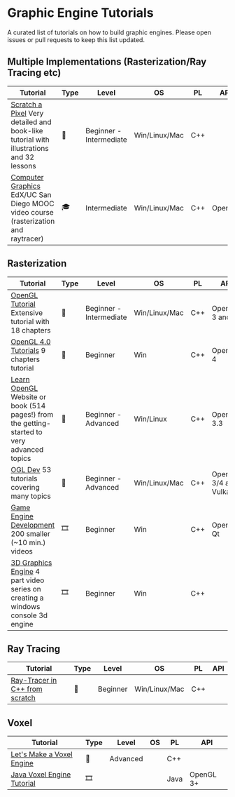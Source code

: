 # Graphic Engine Tutorials

A curated list of tutorials on how to build graphic engines. Please open issues or pull requests to keep this list updated.

## Multiple Implementations (Rasterization/Ray Tracing etc)

| Tutorial | Type | Level | OS | PL | API |
|----------|------|-------|----|----|-----|
| [Scratch a Pixel](https://www.scratchapixel.com/) Very detailed and book-like tutorial with illustrations and 32 lessons | 📝 | Beginner - Intermediate | Win/Linux/Mac | C++ | |
| [Computer Graphics](https://www.edx.org/course/computer-graphics-2) EdX/UC San Diego MOOC video course (rasterization and raytracer) | 🎓 | Intermediate | Win/Linux/Mac | C++ | OpenGL |

## Rasterization

| Tutorial | Type | Level | OS | PL | API |
|----------|------|-------|----|----|-----|
| [OpenGL Tutorial](http://www.opengl-tutorial.org/) Extensive tutorial with 18 chapters | 📝 | Beginner - Intermediate | Win/Linux/Mac | C++ | OpenGL 3 and 4 |
| [OpenGL 4.0 Tutorials](http://www.rastertek.com/tutgl40.html) 9 chapters tutorial | 📝 | Beginner | Win | C++ | OpenGL 4 |
| [Learn OpenGL](https://learnopengl.com) Website or book (514 pages!) from the getting-started to very advanced topics | 📝 | Beginner - Advanced | Win/Linux | C++ | OpenGL 3.3 |
| [OGL Dev](http://ogldev.atspace.co.uk) 53 tutorials covering many topics | 📝 | Beginner - Advanced | Win/Linux/Mac | C++ | OpenGL 3/4 and Vulkan |
| [Game Engine Development](https://www.youtube.com/playlist?list=PLRwVmtr-pp04XomGtm-abzb-2M1xszjFx) 200 smaller (~10 min.) videos | 🎞️ |  Beginner | Win | C++ | OpenGL, Qt |
| [3D Graphics Engine](https://www.youtube.com/watch?v=ih20l3pJoeU&list=PLrOv9FMX8xJE8NgepZR1etrsU63fDDGxO) 4 part video series on creating a windows console 3d engine | 🎞️ | Beginner | Win | C++ | |

## Ray Tracing

| Tutorial | Type | Level | OS | PL | API |
|----------|------|-------|----|----|-----|
| [Ray-Tracer in C++ from scratch](https://medium.com/farouk-ounanes-home-on-the-internet/ray-tracer-in-c-from-scratch-e013269884b6) | 📝 | Beginner | Win/Linux/Mac | C++ |  |

## Voxel

| Tutorial | Type | Level | OS | PL | API |
|----------|------|-------|----|----|-----|
| [Let's Make a Voxel Engine](https://sites.google.com/site/letsmakeavoxelengine/home) | 📝 | Advanced |  | C++ |  |
| [Java Voxel Engine Tutorial](https://www.youtube.com/watch?v=QZ4Vk2PkPZk&list=PL80Zqpd23vJfyWQi-8FKDbeO_ZQamLKJL) | 🎞️ |  |  | Java | OpenGL 3+ |
